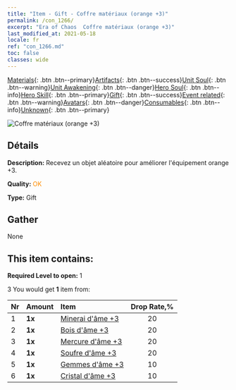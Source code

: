 ```yaml
---
title: "Item - Gift - Coffre matériaux (orange +3)"
permalink: /con_1266/
excerpt: "Era of Chaos  Coffre matériaux (orange +3)"
last_modified_at: 2021-05-18
locale: fr
ref: "con_1266.md"
toc: false
classes: wide
---
```

 [Materials](/ItemsFR/){: .btn .btn--primary}[Artifacts](/ItemsFR/Artifacts/){: .btn .btn--success}[Unit Soul](/ItemsFR/UnitSoul/){: .btn .btn--warning}[Unit Awakening](/ItemsFR/UnitAwakening/){: .btn .btn--danger}[Hero Soul](/ItemsFR/HeroSoul/){: .btn .btn--info}[Hero Skill](/ItemsFR/HeroSkill/){: .btn .btn--primary}[Gift](/ItemsFR/Gift/){: .btn .btn--success}[Event related](/ItemsFR/Events/){: .btn .btn--warning}[Avatars](/ItemsFR/Avatars/){: .btn .btn--danger}[Consumables](/ItemsFR/Consumables/){: .btn .btn--info}[Unknown](/ItemsFR/Unknown/){: .btn .btn--primary}

 ![Coffre matériaux (orange +3)](/images/t/i_304002.png)

## Détails
 **Description:** Recevez un objet aléatoire pour améliorer l'équipement orange +3.

 **Quality:** <span style="color: #FF8C00">OK</span>

 **Type:** Gift

## Gather

  None

## This item contains:

 **Required Level to open:** 1

 3 You would get **1** item  from:

  | Nr | Amount |     Item    | Drop Rate,% |
  |:---|:-------|:------------|:---------:|
  | 1 |  **1x** | [Minerai d'âme +3](/ItemsFR/mat_82/) | 20 | 
  | 2 |  **1x** | [Bois d'âme +3](/ItemsFR/mat_83/) | 20 | 
  | 3 |  **1x** | [Mercure d'âme +3](/ItemsFR/mat_84/) | 20 | 
  | 4 |  **1x** | [Soufre d'âme +3](/ItemsFR/mat_85/) | 20 | 
  | 5 |  **1x** | [Gemmes d'âme +3](/ItemsFR/mat_86/) | 10 | 
  | 6 |  **1x** | [Cristal d'âme +3](/ItemsFR/mat_87/) | 10 | 
